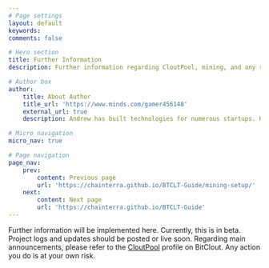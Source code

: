 ```yaml
---
# Page settings
layout: default
keywords:
comments: false

# Hero section
title: Further Information
description: Further information regarding CloutPool, mining, and any related info.

# Author box
author:
    title: About Author
    title_url: 'https://www.minds.com/gamer456148'
    external_url: true
    description: Andrew has built technologies for numerous startups. He currently does research in Computational Genomics, Distributed Systems, and Quantum Computing. He is a Copt, and likes to play a variety of sports or build things in his free time.

# Micro navigation
micro_nav: true

# Page navigation
page_nav:
    prev:
        content: Previous page
        url: 'https://chainterra.github.io/BTCLT-Guide/mining-setup/'
    next:
        content: Next page
        url: 'https://chainterra.github.io/BTCLT-Guide'
---
```


Further information will be implemented here.  Currently, this is in beta. Project logs and updates should be posted or live soon. Regarding main announcements, please refer to the [CloutPool](https://bitclout.com/u/CloutPool) profile on BitClout. Any action you do is at your own risk.
